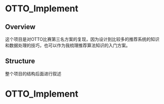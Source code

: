 # OTTO_Implement

## Overview

这个项目是对OTTO比赛第三名方案的复现，因为设计到比较多的推荐系统的知识和数据处理的技巧，也可以作为我梳理推荐算法知识的入门方案。

## Structure

整个项目的结构后面进行叙述

# OTTO_Implement

